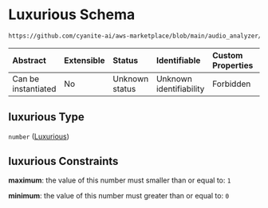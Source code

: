 # Luxurious Schema

```txt
https://github.com/cyanite-ai/aws-marketplace/blob/main/audio_analyzer/schemes/marketplace_v1/schema/TaggingV8.schema.json#/$defs/CharacterScoresV1/properties/luxurious
```



| Abstract            | Extensible | Status         | Identifiable            | Custom Properties | Additional Properties | Access Restrictions | Defined In                                                                     |
| :------------------ | :--------- | :------------- | :---------------------- | :---------------- | :-------------------- | :------------------ | :----------------------------------------------------------------------------- |
| Can be instantiated | No         | Unknown status | Unknown identifiability | Forbidden         | Allowed               | none                | [TaggingV8.schema.json\*](../out/TaggingV8.schema.json "open original schema") |

## luxurious Type

`number` ([Luxurious](taggingv8-defs-characterscoresv1-properties-luxurious.md))

## luxurious Constraints

**maximum**: the value of this number must smaller than or equal to: `1`

**minimum**: the value of this number must greater than or equal to: `0`
